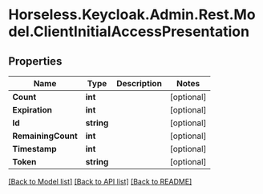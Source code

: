 # Horseless.Keycloak.Admin.Rest.Model.ClientInitialAccessPresentation

## Properties

Name | Type | Description | Notes
------------ | ------------- | ------------- | -------------
**Count** | **int** |  | [optional] 
**Expiration** | **int** |  | [optional] 
**Id** | **string** |  | [optional] 
**RemainingCount** | **int** |  | [optional] 
**Timestamp** | **int** |  | [optional] 
**Token** | **string** |  | [optional] 

[[Back to Model list]](../README.md#documentation-for-models) [[Back to API list]](../README.md#documentation-for-api-endpoints) [[Back to README]](../README.md)

